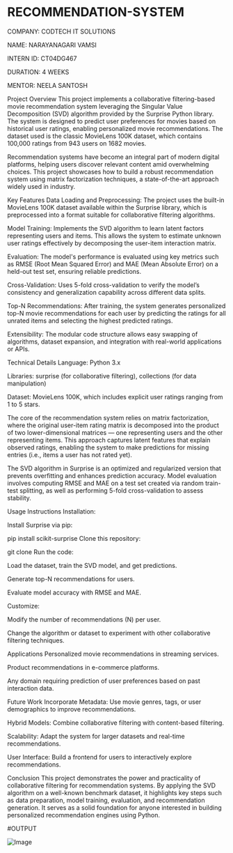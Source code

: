 # RECOMMENDATION-SYSTEM

COMPANY: CODTECH IT SOLUTIONS

NAME: NARAYANAGARI VAMSI

INTERN ID: CT04DG467

DURATION: 4 WEEKS

MENTOR: NEELA SANTOSH

Project Overview
This project implements a collaborative filtering-based movie recommendation system leveraging the Singular Value Decomposition (SVD) algorithm provided by the Surprise Python library. The system is designed to predict user preferences for movies based on historical user ratings, enabling personalized movie recommendations. The dataset used is the classic MovieLens 100K dataset, which contains 100,000 ratings from 943 users on 1682 movies.

Recommendation systems have become an integral part of modern digital platforms, helping users discover relevant content amid overwhelming choices. This project showcases how to build a robust recommendation system using matrix factorization techniques, a state-of-the-art approach widely used in industry.

Key Features
Data Loading and Preprocessing: The project uses the built-in MovieLens 100K dataset available within the Surprise library, which is preprocessed into a format suitable for collaborative filtering algorithms.

Model Training: Implements the SVD algorithm to learn latent factors representing users and items. This allows the system to estimate unknown user ratings effectively by decomposing the user-item interaction matrix.

Evaluation: The model's performance is evaluated using key metrics such as RMSE (Root Mean Squared Error) and MAE (Mean Absolute Error) on a held-out test set, ensuring reliable predictions.

Cross-Validation: Uses 5-fold cross-validation to verify the model’s consistency and generalization capability across different data splits.

Top-N Recommendations: After training, the system generates personalized top-N movie recommendations for each user by predicting the ratings for all unrated items and selecting the highest predicted ratings.

Extensibility: The modular code structure allows easy swapping of algorithms, dataset expansion, and integration with real-world applications or APIs.

Technical Details
Language: Python 3.x

Libraries: surprise (for collaborative filtering), collections (for data manipulation)

Dataset: MovieLens 100K, which includes explicit user ratings ranging from 1 to 5 stars.

The core of the recommendation system relies on matrix factorization, where the original user-item rating matrix is decomposed into the product of two lower-dimensional matrices — one representing users and the other representing items. This approach captures latent features that explain observed ratings, enabling the system to make predictions for missing entries (i.e., items a user has not rated yet).

The SVD algorithm in Surprise is an optimized and regularized version that prevents overfitting and enhances prediction accuracy. Model evaluation involves computing RMSE and MAE on a test set created via random train-test splitting, as well as performing 5-fold cross-validation to assess stability.

Usage Instructions
Installation:

Install Surprise via pip:

pip install scikit-surprise
Clone this repository:

git clone <repo-url>
Run the code:

Load the dataset, train the SVD model, and get predictions.

Generate top-N recommendations for users.

Evaluate model accuracy with RMSE and MAE.

Customize:

Modify the number of recommendations (N) per user.

Change the algorithm or dataset to experiment with other collaborative filtering techniques.

Applications
Personalized movie recommendations in streaming services.

Product recommendations in e-commerce platforms.

Any domain requiring prediction of user preferences based on past interaction data.

Future Work
Incorporate Metadata: Use movie genres, tags, or user demographics to improve recommendations.

Hybrid Models: Combine collaborative filtering with content-based filtering.

Scalability: Adapt the system for larger datasets and real-time recommendations.

User Interface: Build a frontend for users to interactively explore recommendations.

Conclusion
This project demonstrates the power and practicality of collaborative filtering for recommendation systems. By applying the SVD algorithm on a well-known benchmark dataset, it highlights key steps such as data preparation, model training, evaluation, and recommendation generation. It serves as a solid foundation for anyone interested in building personalized recommendation engines using Python.

#OUTPUT 

![Image](https://github.com/user-attachments/assets/8f03a481-430e-40f7-abb1-54481f02dc7f)

